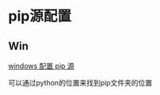 # pip源配置

## Win

[windows 配置 pip 源](https://zhuanlan.zhihu.com/p/110945788)  

可以通过python的位置来找到pip文件夹的位置  